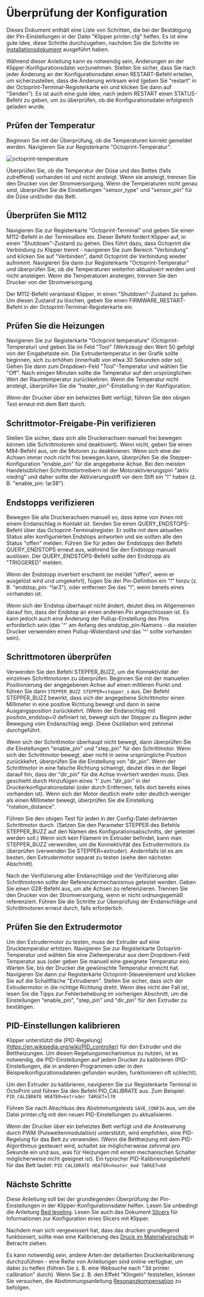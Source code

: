 # Überprüfung der Konfiguration

Dieses Dokument enthält eine Liste von Schritten, die bei der Bestätigung der Pin-Einstellungen in der Datei "Klipper printer.cfg" helfen. Es ist eine gute Idee, diese Schritte durchzugehen, nachdem Sie die Schritte im [Installationsdokument](Installation.md) ausgeführt haben.

Während dieser Anleitung kann es notwendig sein, Änderungen an der Klipper-Konfigurationsdatei vorzunehmen. Stellen Sie sicher, dass Sie nach jeder Änderung an der Konfigurationsdatei einen RESTART-Befehl erteilen, um sicherzustellen, dass die Änderung wirksam wird (geben Sie "restart" in der Octoprint-Terminal-Registerkarte ein und klicken Sie dann auf "Senden"). Es ist auch eine gute Idee, nach jedem RESTART einen STATUS-Befehl zu geben, um zu überprüfen, ob die Konfigurationsdatei erfolgreich geladen wurde.

## Prüfen der Temperatur

Beginnen Sie mit der Überprüfung, ob die Temperaturen korrekt gemeldet werden. Navigieren Sie zur Registerkarte "Octoprint-Temperatur".

![octoprint-temperature](img/octoprint-temperature.png)

Überprüfen Sie, ob die Temperatur der Düse und des Bettes (falls zutreffend) vorhanden ist und nicht ansteigt. Wenn sie ansteigt, trennen Sie den Drucker von der Stromversorgung. Wenn die Temperaturen nicht genau sind, überprüfen Sie die Einstellungen "sensor_type" und "sensor_pin" für die Düse und/oder das Bett.

## Überprüfen Sie M112

Navigieren Sie zur Registerkarte "Octoprint-Terminal" und geben Sie einen M112-Befehl in der Terminalbox ein. Dieser Befehl fordert Klipper auf, in einen "Shutdown"-Zustand zu gehen. Dies führt dazu, dass Octoprint die Verbindung zu Klipper trennt - navigieren Sie zum Bereich "Verbindung" und klicken Sie auf "Verbinden", damit Octoprint die Verbindung wieder aufnimmt. Navigieren Sie dann zur Registerkarte "Octoprint-Temperatur" und überprüfen Sie, ob die Temperaturen weiterhin aktualisiert werden und nicht ansteigen. Wenn die Temperaturen ansteigen, trennen Sie den Drucker von der Stromversorgung.

Der M112-Befehl veranlasst Klipper, in einen "Shutdown"-Zustand zu gehen. Um diesen Zustand zu löschen, geben Sie einen FIRMWARE_RESTART-Befehl in der Octoprint-Terminal-Registerkarte ein.

## Prüfen Sie die Heizungen

Navigieren Sie zur Registerkarte "Octoprint temperature" (Octoprint-Temperatur) und geben Sie im Feld "Tool" (Werkzeug) den Wert 50 gefolgt von der Eingabetaste ein. Die Extrudertemperatur in der Grafik sollte beginnen, sich zu erhöhen (innerhalb von etwa 30 Sekunden oder so). Gehen Sie dann zum Dropdown-Feld "Tool"-Temperatur und wählen Sie "Off". Nach einigen Minuten sollte die Temperatur auf den ursprünglichen Wert der Raumtemperatur zurückkehren. Wenn die Temperatur nicht ansteigt, überprüfen Sie die "heater_pin"-Einstellung in der Konfiguration.

Wenn der Drucker über ein beheiztes Bett verfügt, führen Sie den obigen Test erneut mit dem Bett durch.

## Schrittmotor-Freigabe-Pin verifizieren

Stellen Sie sicher, dass sich alle Druckerachsen manuell frei bewegen können (die Schrittmotoren sind deaktiviert). Wenn nicht, geben Sie einen M84-Befehl aus, um die Motoren zu deaktivieren. Wenn sich eine der Achsen immer noch nicht frei bewegen kann, überprüfen Sie die Stepper-Konfiguration "enable_pin" für die angegebene Achse. Bei den meisten Handelsüblichen Schrittmotortreibern ist der Motoraktivierungspin "aktiv niedrig" und daher sollte der Aktivierungsstift vor dem Stift ein "!" haben (z. B. "enable_pin: !ar38").

## Endstopps verifizieren

Bewegen Sie alle Druckerachsen manuell so, dass keine von ihnen mit einem Endanschlag in Kontakt ist. Senden Sie einen QUERY_ENDSTOPS-Befehl über das Octoprint-Terminalregister. Er sollte mit dem aktuellen Status aller konfigurierten Endstops antworten und sie sollten alle den Status "offen" melden. Führen Sie für jeden der Endstopps den Befehl QUERY_ENDSTOPS erneut aus, während Sie den Endstopp manuell auslösen. Der QUERY_ENDSTOPS-Befehl sollte den Endstopp als "TRIGGERED" melden.

Wenn der Endstopp invertiert erscheint (er meldet "offen", wenn er ausgelöst wird und umgekehrt), fügen Sie der Pin-Definition ein "!" hinzu (z. B. "endstop_pin: ^!ar3"), oder entfernen Sie das "!", wenn bereits eines vorhanden ist.

Wenn sich der Endstop überhaupt nicht ändert, deutet dies im Allgemeinen darauf hin, dass der Endstop an einen anderen Pin angeschlossen ist. Es kann jedoch auch eine Änderung der Pullup-Einstellung des Pins erforderlich sein (das '^' am Anfang des endstop_pin-Namens - die meisten Drucker verwenden einen Pullup-Widerstand und das '^' sollte vorhanden sein).

## Schrittmotoren überprüfen

Verwenden Sie den Befehl STEPPER_BUZZ, um die Konnektivität der einzelnen Schrittmotoren zu überprüfen. Beginnen Sie mit der manuellen Positionierung der angegebenen Achse auf einen mittleren Punkt und führen Sie dann `STEPPER_BUZZ STEPPER=stepper_x` aus. Der Befehl STEPPER_BUZZ bewirkt, dass sich der angegebene Schrittmotor einen Millimeter in eine positive Richtung bewegt und dann in seine Ausgangsposition zurückkehrt. (Wenn der Endanschlag mit position_endstop=0 definiert ist, bewegt sich der Stepper zu Beginn jeder Bewegung vom Endanschlag weg). Diese Oszillation wird zehnmal durchgeführt.

Wenn sich der Schrittmotor überhaupt nicht bewegt, dann überprüfen Sie die Einstellungen "enable_pin" und "step_pin" für den Schrittmotor. Wenn sich der Schrittmotor bewegt, aber nicht in seine ursprüngliche Position zurückkehrt, überprüfen Sie die Einstellung von "dir_pin". Wenn der Schrittmotor in eine falsche Richtung schwingt, deutet dies in der Regel darauf hin, dass der "dir_pin" für die Achse invertiert werden muss. Dies geschieht durch Hinzufügen eines '!' zum "dir_pin" in der Druckerkonfigurationsdatei (oder durch Entfernen, falls dort bereits eines vorhanden ist). Wenn sich der Motor deutlich mehr oder deutlich weniger als einen Millimeter bewegt, überprüfen Sie die Einstellung "rotation_distance".

Führen Sie den obigen Test für jeden in der Config-Datei definierten Schrittmotor durch. (Setzen Sie den Parameter STEPPER des Befehls STEPPER_BUZZ auf den Namen des Konfigurationsabschnitts, der getestet werden soll.) Wenn sich kein Filament im Extruder befindet, kann man STEPPER_BUZZ verwenden, um die Konnektivität des Extrudermotors zu überprüfen (verwenden Sie STEPPER=extruder). Andernfalls ist es am besten, den Extrudermotor separat zu testen (siehe den nächsten Abschnitt).

Nach der Verifizierung aller Endanschläge und der Verifizierung aller Schrittmotoren sollte der Referenziermechanismus getestet werden. Geben Sie einen G28-Befehl aus, um alle Achsen zu referenzieren. Trennen Sie den Drucker von der Stromversorgung, wenn er nicht ordnungsgemäß referenziert. Führen Sie die Schritte zur Überprüfung der Endanschläge und Schrittmotoren erneut durch, falls erforderlich.

## Prüfen Sie den Extrudermotor

Um den Extrudermotor zu testen, muss der Extruder auf eine Drucktemperatur erhitzen. Navigieren Sie zur Registerkarte Octoprint-Temperatur und wählen Sie eine Zieltemperatur aus dem Dropdown-Feld Temperatur aus (oder geben Sie manuell eine geeignete Temperatur ein). Warten Sie, bis der Drucker die gewünschte Temperatur erreicht hat. Navigieren Sie dann zur Registerkarte Octoprint-Steuerelement und klicken Sie auf die Schaltfläche "Extrudieren". Stellen Sie sicher, dass sich der Extrudermotor in die richtige Richtung dreht. Wenn dies nicht der Fall ist, lesen Sie die Tipps zur Fehlerbehebung im vorherigen Abschnitt, um die Einstellungen "enable_pin", "step_pin" und "dir_pin" für den Extruder zu bestätigen.

## PID-Einstellungen kalibrieren

Klipper unterstützt die [PID-Regelung] (https://en.wikipedia.org/wiki/PID_controller) für den Extruder und die Bettheizungen. Um diesen Regelungsmechanismus zu nutzen, ist es notwendig, die PID-Einstellungen auf jedem Drucker zu kalibrieren (PID-Einstellungen, die in anderen Programmen oder in den Beispielkonfigurationsdateien gefunden wurden, funktionieren oft schlecht).

Um den Extruder zu kalibrieren, navigieren Sie zur Registerkarte Terminal in OctoPrint und führen Sie den Befehl PID_CALIBRATE aus. Zum Beispiel: `PID_CALIBRATE HEATER=extruder TARGET=170`

Führen Sie nach Abschluss des Abstimmungstests `SAVE_CONFIG` aus, um die Datei printer.cfg mit den neuen PID-Einstellungen zu aktualisieren.

Wenn der Drucker über ein beheiztes Bett verfügt und die Ansteuerung durch PWM (Pulsweitenmodulation) unterstützt, wird empfohlen, eine PID-Regelung für das Bett zu verwenden. (Wenn die Bettheizung mit dem PID-Algorithmus gesteuert wird, schaltet sie möglicherweise zehnmal pro Sekunde ein und aus, was für Heizungen mit einem mechanischen Schalter möglicherweise nicht geeignet ist). Ein typischer PID-Kalibrierungsbefehl für das Bett lautet: `PID_CALIBRATE HEATER=heater_bed TARGET=60`

## Nächste Schritte

Diese Anleitung soll bei der grundlegenden Überprüfung der Pin-Einstellungen in der Klipper-Konfigurationsdatei helfen. Lesen Sie unbedingt die Anleitung [Bed leveling](Bed_Level.md). Lesen Sie auch das Dokument [Slicers](Slicers.md) für Informationen zur Konfiguration eines Slicers mit Klipper.

Nachdem man sich vergewissert hat, dass das drucken grundlegend funktioniert, sollte man eine Kalibrierung des [Druck im Materialvorschub](Pressure_Advance.md) in Betracht ziehen.

Es kann notwendig sein, andere Arten der detaillierten Druckerkalibrierung durchzuführen - eine Reihe von Anleitungen sind online verfügbar, um dabei zu helfen (führen Sie z. B. eine Websuche nach "3d printer calibration" durch). Wenn Sie z. B. den Effekt "Klingeln" feststellen, können Sie versuchen, die Abstimmungsanleitung [Resonanzkompensation](Resonance_Compensation.md) zu befolgen.
